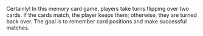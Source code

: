 Certainly! In this memory card game, players take turns flipping over two cards. If the cards match, the player keeps them; otherwise, they are turned back over. The goal is to remember card positions and make successful matches.
